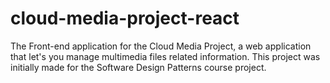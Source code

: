 # cloud-media-project-react
The Front-end application for the Cloud Media Project, a web application that let's you manage multimedia files related information. This project was initially made for the Software Design Patterns course project. 
